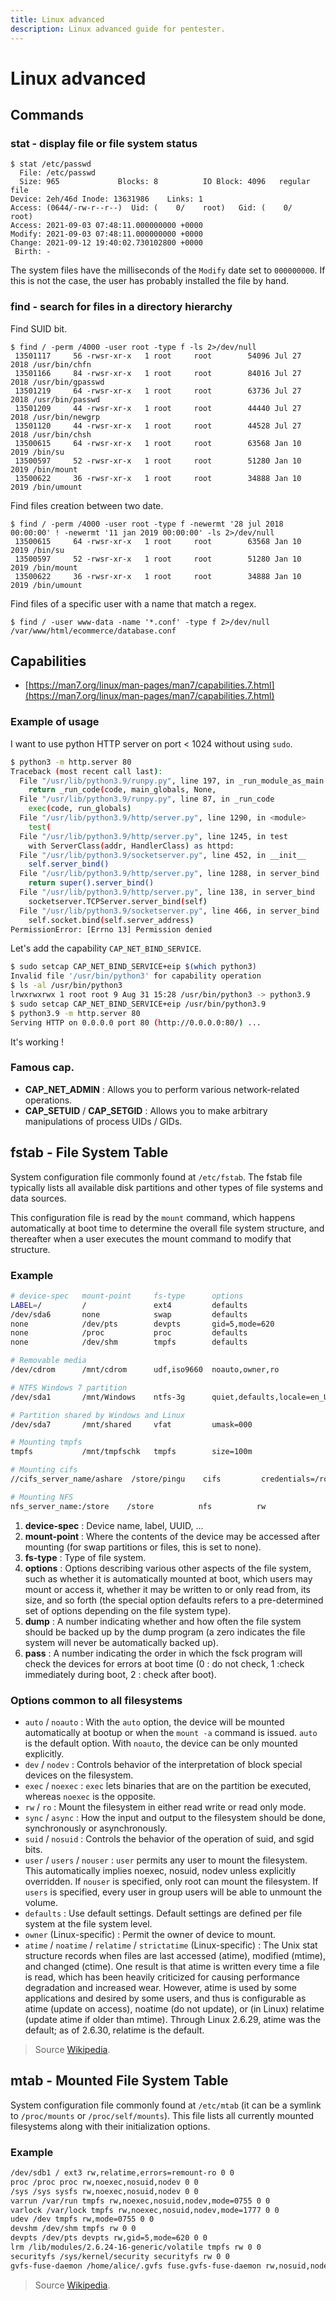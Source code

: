 ```yaml
---
title: Linux advanced
description: Linux advanced guide for pentester.
---
```


# Linux advanced

## Commands

### stat - display file or file system status

```
$ stat /etc/passwd
  File: /etc/passwd
  Size: 965             Blocks: 8          IO Block: 4096   regular file
Device: 2eh/46d Inode: 13631986    Links: 1
Access: (0644/-rw-r--r--)  Uid: (    0/    root)   Gid: (    0/    root)
Access: 2021-09-03 07:48:11.000000000 +0000
Modify: 2021-09-03 07:48:11.000000000 +0000
Change: 2021-09-12 19:40:02.730102800 +0000
 Birth: -
```

The system files have the milliseconds of the `Modify` date set to `000000000`. If this is not the case, the user has probably installed the file by hand.

### find - search for files in a directory hierarchy

Find SUID bit.

```
$ find / -perm /4000 -user root -type f -ls 2>/dev/null
 13501117     56 -rwsr-xr-x   1 root     root        54096 Jul 27  2018 /usr/bin/chfn
 13501166     84 -rwsr-xr-x   1 root     root        84016 Jul 27  2018 /usr/bin/gpasswd
 13501219     64 -rwsr-xr-x   1 root     root        63736 Jul 27  2018 /usr/bin/passwd
 13501209     44 -rwsr-xr-x   1 root     root        44440 Jul 27  2018 /usr/bin/newgrp
 13501120     44 -rwsr-xr-x   1 root     root        44528 Jul 27  2018 /usr/bin/chsh
 13500615     64 -rwsr-xr-x   1 root     root        63568 Jan 10  2019 /bin/su
 13500597     52 -rwsr-xr-x   1 root     root        51280 Jan 10  2019 /bin/mount
 13500622     36 -rwsr-xr-x   1 root     root        34888 Jan 10  2019 /bin/umount
```

Find files creation between two date.

```
$ find / -perm /4000 -user root -type f -newermt '28 jul 2018 00:00:00' ! -newermt '11 jan 2019 00:00:00' -ls 2>/dev/null
 13500615     64 -rwsr-xr-x   1 root     root        63568 Jan 10  2019 /bin/su
 13500597     52 -rwsr-xr-x   1 root     root        51280 Jan 10  2019 /bin/mount
 13500622     36 -rwsr-xr-x   1 root     root        34888 Jan 10  2019 /bin/umount
```
 
 Find files of a specific user with a name that match a regex.
 
```
$ find / -user www-data -name '*.conf' -type f 2>/dev/null
/var/www/html/ecommerce/database.conf
```

## Capabilities

- [https://man7.org/linux/man-pages/man7/capabilities.7.html](https://man7.org/linux/man-pages/man7/capabilities.7.html)

### Example of usage

I want to use python HTTP server on port < 1024 without using `sudo`.

```bash
$ python3 -m http.server 80
Traceback (most recent call last):
  File "/usr/lib/python3.9/runpy.py", line 197, in _run_module_as_main
    return _run_code(code, main_globals, None,
  File "/usr/lib/python3.9/runpy.py", line 87, in _run_code
    exec(code, run_globals)
  File "/usr/lib/python3.9/http/server.py", line 1290, in <module>
    test(
  File "/usr/lib/python3.9/http/server.py", line 1245, in test
    with ServerClass(addr, HandlerClass) as httpd:
  File "/usr/lib/python3.9/socketserver.py", line 452, in __init__
    self.server_bind()
  File "/usr/lib/python3.9/http/server.py", line 1288, in server_bind
    return super().server_bind()
  File "/usr/lib/python3.9/http/server.py", line 138, in server_bind
    socketserver.TCPServer.server_bind(self)
  File "/usr/lib/python3.9/socketserver.py", line 466, in server_bind
    self.socket.bind(self.server_address)
PermissionError: [Errno 13] Permission denied
```

Let's add the capability `CAP_NET_BIND_SERVICE`.

```bash
$ sudo setcap CAP_NET_BIND_SERVICE+eip $(which python3)
Invalid file '/usr/bin/python3' for capability operation
$ ls -al /usr/bin/python3
lrwxrwxrwx 1 root root 9 Aug 31 15:28 /usr/bin/python3 -> python3.9
$ sudo setcap CAP_NET_BIND_SERVICE+eip /usr/bin/python3.9
$ python3.9 -m http.server 80
Serving HTTP on 0.0.0.0 port 80 (http://0.0.0.0:80/) ...
```

It's working !

### Famous cap.

- **CAP_NET_ADMIN** : Allows you to perform various network-related operations.
- **CAP_SETUID** / **CAP_SETGID** : Allows you to make arbitrary manipulations of process UIDs / GIDs.

## fstab - File System Table
System configuration file commonly found at `/etc/fstab`. The fstab file typically lists all available disk partitions and other types of file systems and data sources.

This configuration file is read by the `mount` command, which happens automatically at boot time to determine the overall file system structure, and thereafter when a user executes the mount command to modify that structure.

### Example

```bash linenums="0"
# device-spec   mount-point     fs-type      options                                          dump pass
LABEL=/         /               ext4         defaults                                            1 1
/dev/sda6       none            swap         defaults                                            0 0
none            /dev/pts        devpts       gid=5,mode=620                                      0 0
none            /proc           proc         defaults                                            0 0
none            /dev/shm        tmpfs        defaults                                            0 0

# Removable media
/dev/cdrom      /mnt/cdrom      udf,iso9660  noauto,owner,ro                                     0 0

# NTFS Windows 7 partition
/dev/sda1       /mnt/Windows    ntfs-3g      quiet,defaults,locale=en_US.utf8,umask=0,noexec     0 0

# Partition shared by Windows and Linux
/dev/sda7       /mnt/shared     vfat         umask=000                                           0 0

# Mounting tmpfs
tmpfs           /mnt/tmpfschk   tmpfs        size=100m                                           0 0

# Mounting cifs
//cifs_server_name/ashare  /store/pingu    cifs         credentials=/root/smbpass.txt            0 0

# Mounting NFS
nfs_server_name:/store    /store          nfs          rw                                        0 0
```

1. **device-spec** : Device name, label, UUID, ...
2. **mount-point** : Where the contents of the device may be accessed after mounting (for swap partitions or files, this is set to none).
3. **fs-type** : Type of file system.
4. **options** : Options describing various other aspects of the file system, such as whether it is automatically mounted at boot, which users may mount or access it, whether it may be written to or only read from, its size, and so forth (the special option defaults refers to a pre-determined set of options depending on the file system type).
5. **dump** : A number indicating whether and how often the file system should be backed up by the dump program (a zero indicates the file system will never be automatically backed up).
6. **pass** : A number indicating the order in which the fsck program will check the devices for errors at boot time (0 : do not check, 1 :check immediately during boot, 2 : check after boot).

### Options common to all filesystems

- `auto` / `noauto` : With the `auto` option, the device will be mounted automatically at bootup or when the `mount -a` command is issued. `auto` is the default option. With `noauto`, the device can be only mounted explicitly.
- `dev` / `nodev` : Controls behavior of the interpretation of block special devices on the filesystem.
- `exec` / `noexec` : `exec` lets binaries that are on the partition be executed, whereas `noexec` is the opposite.
- `rw` / `ro` : Mount the filesystem in either read write or read only mode.
- `sync` / `async` : How the input and output to the filesystem should be done, synchronously or asynchronously.
- `suid` / `nosuid` : Controls the behavior of the operation of suid, and sgid bits.
- `user` / `users` / `nouser` : `user` permits any user to mount the filesystem. This automatically implies noexec, nosuid, nodev unless explicitly overridden. If `nouser` is specified, only root can mount the filesystem. If `users` is specified, every user in group users will be able to unmount the volume.
- `defaults` : Use default settings. Default settings are defined per file system at the file system level.
- `owner` (Linux-specific) : Permit the owner of device to mount.
- `atime` / `noatime` / `relatime` / `strictatime` (Linux-specific) : The Unix stat structure records when files are last accessed (atime), modified (mtime), and changed (ctime). One result is that atime is written every time a file is read, which has been heavily criticized for causing performance degradation and increased wear. However, atime is used by some applications and desired by some users, and thus is configurable as atime (update on access), noatime (do not update), or (in Linux) relatime (update atime if older than mtime). Through Linux 2.6.29, atime was the default; as of 2.6.30, relatime is the default.

> Source [Wikipedia](https://en.wikipedia.org/wiki/Fstab).

## mtab - Mounted File System Table

System configuration file commonly found at `/etc/mtab` (it can be a symlink to `/proc/mounts` or `/proc/self/mounts`). This file lists all currently mounted filesystems along with their initialization options.

### Example

```bash
/dev/sdb1 / ext3 rw,relatime,errors=remount-ro 0 0
proc /proc proc rw,noexec,nosuid,nodev 0 0
/sys /sys sysfs rw,noexec,nosuid,nodev 0 0
varrun /var/run tmpfs rw,noexec,nosuid,nodev,mode=0755 0 0
varlock /var/lock tmpfs rw,noexec,nosuid,nodev,mode=1777 0 0
udev /dev tmpfs rw,mode=0755 0 0
devshm /dev/shm tmpfs rw 0 0
devpts /dev/pts devpts rw,gid=5,mode=620 0 0
lrm /lib/modules/2.6.24-16-generic/volatile tmpfs rw 0 0
securityfs /sys/kernel/security securityfs rw 0 0
gvfs-fuse-daemon /home/alice/.gvfs fuse.gvfs-fuse-daemon rw,nosuid,nodev,user=alice 0 0
```
 
 > Source [Wikipedia](https://en.wikipedia.org/wiki/Mtab).